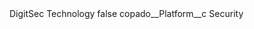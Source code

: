 <?xml version="1.0" encoding="UTF-8"?>
<CustomMetadata xmlns="http://soap.sforce.com/2006/04/metadata" xmlns:xsi="http://www.w3.org/2001/XMLSchema-instance" xmlns:xsd="http://www.w3.org/2001/XMLSchema">
    <label>DigitSec Technology</label>
    <protected>false</protected>
    <values>
        <field>copado__Platform__c</field>
        <value xsi:type="xsd:string">Security</value>
    </values>
</CustomMetadata>
